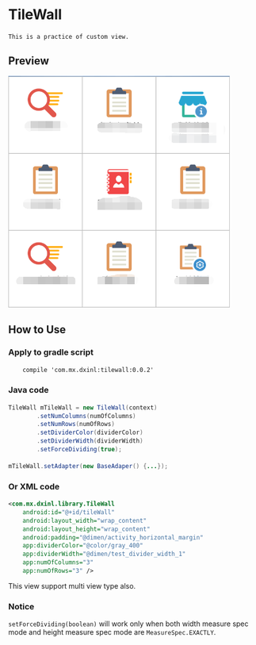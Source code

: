 # TileWall

	This is a practice of custom view.

## Preview
![tupian](preview.png)
## How to Use
### Apply to gradle script
```    compile 'com.mx.dxinl:tilewall:0.0.2'```
### Java code
```java
TileWall mTileWall = new TileWall(context)
        .setNumColumns(numOfColumns)
        .setNumRows(numOfRows)
        .setDividerColor(dividerColor)
		.setDividerWidth(dividerWidth)
        .setForceDividing(true);

mTileWall.setAdapter(new BaseAdaper() {...});
```
### Or XML code
```xml
<com.mx.dxinl.library.TileWall
    android:id="@+id/tileWall"
    android:layout_width="wrap_content"
    android:layout_height="wrap_content"
    android:padding="@dimen/activity_horizontal_margin"
    app:dividerColor="@color/gray_400"
    app:dividerWidth="@dimen/test_divider_width_1"
    app:numOfColumns="3"
    app:numOfRows="3" />
```
This view support multi view type also.

### Notice
```setForceDividing(boolean)``` will work only when both width measure spec mode and height measure spec mode are ```MeasureSpec.EXACTLY```.
